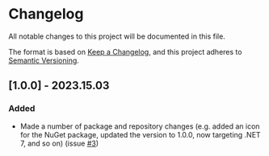 # Changelog

All notable changes to this project will be documented in this file.

The format is based on [Keep a Changelog](https://keepachangelog.com/en/1.0.0/),
and this project adheres to [Semantic Versioning](https://semver.org/spec/v2.0.0.html).

## [1.0.0] - 2023.15.03

### Added
- Made a number of package and repository changes (e.g. added an icon for the NuGet package, updated the version to 1.0.0, now targeting .NET 7, and so on) (issue [#3](https://github.com/JasonBock/UsingUsings/issues/3))